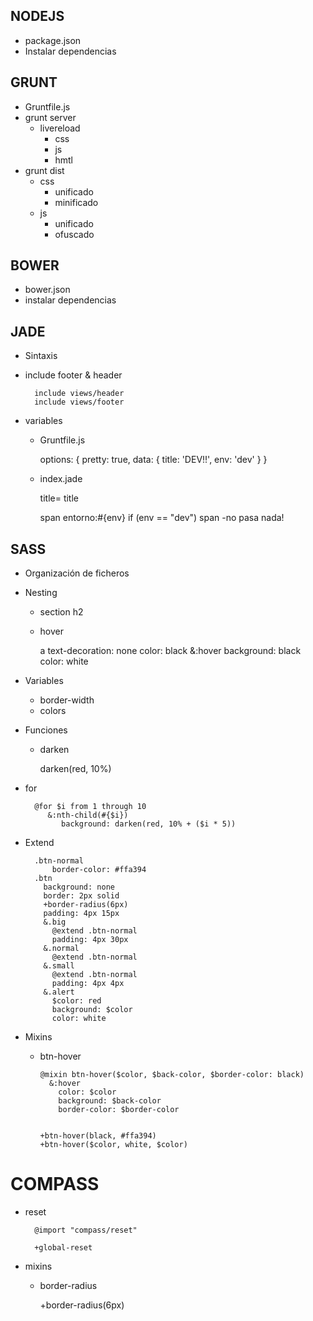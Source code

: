NODEJS
-----
* package.json
* Instalar dependencias


GRUNT
-----
* Gruntfile.js
* grunt server
    * livereload
        * css
        * js
        * hmtl
* grunt dist
    * css
        * unificado
        * minificado
    * js
        * unificado
        * ofuscado



BOWER
-----
* bower.json
* instalar dependencias

JADE
-----
* Sintaxis
* include footer & header

        include views/header
        include views/footer

* variables
    * Gruntfile.js

        options: {
            pretty: true,
            data: {
                title: 'DEV!!',
                env: 'dev'
            }
        }

    * index.jade

        title= title

        span entorno:#{env}
        if (env == "dev")
            span -no pasa nada!

SASS
-----
* Organización de ficheros
* Nesting
    * section h2
    * hover

        a
          text-decoration: none
          color: black
          &:hover
            background: black
            color: white


* Variables
    * border-width
    * colors

* Funciones
    * darken

        darken(red, 10%)


* for

        @for $i from 1 through 10
           &:nth-child(#{$i})
              background: darken(red, 10% + ($i * 5))
* Extend

        .btn-normal
            border-color: #ffa394
        .btn
          background: none
          border: 2px solid
          +border-radius(6px)
          padding: 4px 15px
          &.big
            @extend .btn-normal
            padding: 4px 30px
          &.normal
            @extend .btn-normal
          &.small
            @extend .btn-normal
            padding: 4px 4px
          &.alert
            $color: red
            background: $color
            color: white

* Mixins
  * btn-hover

        @mixin btn-hover($color, $back-color, $border-color: black)
          &:hover
            color: $color
            background: $back-color
            border-color: $border-color


        +btn-hover(black, #ffa394)
        +btn-hover($color, white, $color)

COMPASS
======
* reset

        @import "compass/reset"

        +global-reset


* mixins
    * border-radius

        +border-radius(6px)
